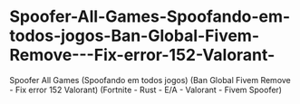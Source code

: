# Spoofer-All-Games-Spoofando-em-todos-jogos-Ban-Global-Fivem-Remove---Fix-error-152-Valorant-
Spoofer All Games (Spoofando em todos jogos) (Ban Global Fivem Remove - Fix error 152 Valorant) (Fortnite - Rust - E/A - Valorant - Fivem Spoofer)
